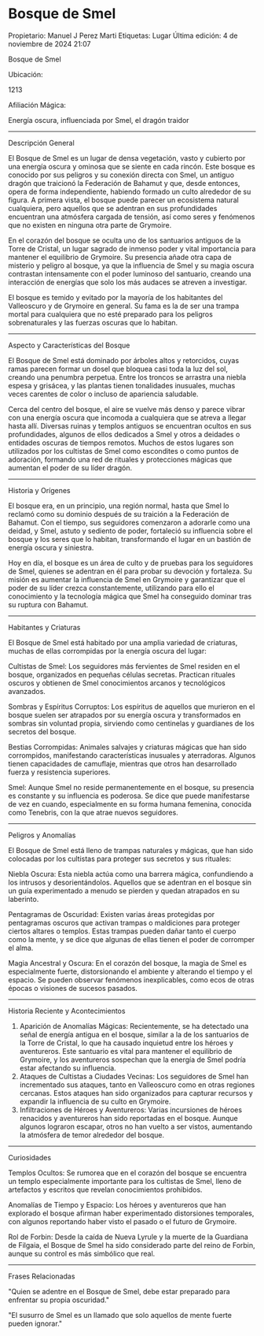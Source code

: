 # Bosque de Smel

Propietario: Manuel J Perez Marti
Etiquetas: Lugar
Última edición: 4 de noviembre de 2024 21:07

Bosque de Smel

Ubicación:

1213

Afiliación Mágica:

Energía oscura, influenciada por Smel, el dragón traidor

---

Descripción General

El Bosque de Smel es un lugar de densa vegetación, vasto y cubierto por una energía oscura y ominosa que se siente en cada rincón. Este bosque es conocido por sus peligros y su conexión directa con Smel, un antiguo dragón que traicionó la Federación de Bahamut y que, desde entonces, opera de forma independiente, habiendo formado un culto alrededor de su figura. A primera vista, el bosque puede parecer un ecosistema natural cualquiera, pero aquellos que se adentran en sus profundidades encuentran una atmósfera cargada de tensión, así como seres y fenómenos que no existen en ninguna otra parte de Grymoire.

En el corazón del bosque se oculta uno de los santuarios antiguos de la Torre de Cristal, un lugar sagrado de inmenso poder y vital importancia para mantener el equilibrio de Grymoire. Su presencia añade otra capa de misterio y peligro al bosque, ya que la influencia de Smel y su magia oscura contrastan intensamente con el poder luminoso del santuario, creando una interacción de energías que solo los más audaces se atreven a investigar.

El bosque es temido y evitado por la mayoría de los habitantes del Valleoscuro y de Grymoire en general. Su fama es la de ser una trampa mortal para cualquiera que no esté preparado para los peligros sobrenaturales y las fuerzas oscuras que lo habitan.

---

Aspecto y Características del Bosque

El Bosque de Smel está dominado por árboles altos y retorcidos, cuyas ramas parecen formar un dosel que bloquea casi toda la luz del sol, creando una penumbra perpetua. Entre los troncos se arrastra una niebla espesa y grisácea, y las plantas tienen tonalidades inusuales, muchas veces carentes de color o incluso de apariencia saludable.

Cerca del centro del bosque, el aire se vuelve más denso y parece vibrar con una energía oscura que incomoda a cualquiera que se atreva a llegar hasta allí. Diversas ruinas y templos antiguos se encuentran ocultos en sus profundidades, algunos de ellos dedicados a Smel y otros a deidades o entidades oscuras de tiempos remotos. Muchos de estos lugares son utilizados por los cultistas de Smel como escondites o como puntos de adoración, formando una red de rituales y protecciones mágicas que aumentan el poder de su líder dragón.

---

Historia y Orígenes

El bosque era, en un principio, una región normal, hasta que Smel lo reclamó como su dominio después de su traición a la Federación de Bahamut. Con el tiempo, sus seguidores comenzaron a adorarle como una deidad, y Smel, astuto y sediento de poder, fortaleció su influencia sobre el bosque y los seres que lo habitan, transformando el lugar en un bastión de energía oscura y siniestra.

Hoy en día, el bosque es un área de culto y de pruebas para los seguidores de Smel, quienes se adentran en él para probar su devoción y fortaleza. Su misión es aumentar la influencia de Smel en Grymoire y garantizar que el poder de su líder crezca constantemente, utilizando para ello el conocimiento y la tecnología mágica que Smel ha conseguido dominar tras su ruptura con Bahamut.

---

Habitantes y Criaturas

El Bosque de Smel está habitado por una amplia variedad de criaturas, muchas de ellas corrompidas por la energía oscura del lugar:

Cultistas de Smel: Los seguidores más fervientes de Smel residen en el bosque, organizados en pequeñas células secretas. Practican rituales oscuros y obtienen de Smel conocimientos arcanos y tecnológicos avanzados.

Sombras y Espíritus Corruptos: Los espíritus de aquellos que murieron en el bosque suelen ser atrapados por su energía oscura y transformados en sombras sin voluntad propia, sirviendo como centinelas y guardianes de los secretos del bosque.

Bestias Corrompidas: Animales salvajes y criaturas mágicas que han sido corrompidos, manifestando características inusuales y aterradoras. Algunos tienen capacidades de camuflaje, mientras que otros han desarrollado fuerza y resistencia superiores.

Smel: Aunque Smel no reside permanentemente en el bosque, su presencia es constante y su influencia es poderosa. Se dice que puede manifestarse de vez en cuando, especialmente en su forma humana femenina, conocida como Tenebris, con la que atrae nuevos seguidores.

---

Peligros y Anomalías

El Bosque de Smel está lleno de trampas naturales y mágicas, que han sido colocadas por los cultistas para proteger sus secretos y sus rituales:

Niebla Oscura: Esta niebla actúa como una barrera mágica, confundiendo a los intrusos y desorientándolos. Aquellos que se adentran en el bosque sin un guía experimentado a menudo se pierden y quedan atrapados en su laberinto.

Pentagramas de Oscuridad: Existen varias áreas protegidas por pentagramas oscuros que activan trampas o maldiciones para proteger ciertos altares o templos. Estas trampas pueden dañar tanto el cuerpo como la mente, y se dice que algunas de ellas tienen el poder de corromper el alma.

Magia Ancestral y Oscura: En el corazón del bosque, la magia de Smel es especialmente fuerte, distorsionando el ambiente y alterando el tiempo y el espacio. Se pueden observar fenómenos inexplicables, como ecos de otras épocas o visiones de sucesos pasados.

---

Historia Reciente y Acontecimientos

1. Aparición de Anomalías Mágicas: Recientemente, se ha detectado una señal de energía antigua en el bosque, similar a la de los santuarios de la Torre de Cristal, lo que ha causado inquietud entre los héroes y aventureros. Este santuario es vital para mantener el equilibrio de Grymoire, y los aventureros sospechan que la energía de Smel podría estar afectando su influencia.
2. Ataques de Cultistas a Ciudades Vecinas: Los seguidores de Smel han incrementado sus ataques, tanto en Valleoscuro como en otras regiones cercanas. Estos ataques han sido organizados para capturar recursos y expandir la influencia de su culto en Grymoire.
3. Infiltraciones de Héroes y Aventureros: Varias incursiones de héroes renacidos y aventureros han sido reportadas en el bosque. Aunque algunos lograron escapar, otros no han vuelto a ser vistos, aumentando la atmósfera de temor alrededor del bosque.

---

Curiosidades

Templos Ocultos: Se rumorea que en el corazón del bosque se encuentra un templo especialmente importante para los cultistas de Smel, lleno de artefactos y escritos que revelan conocimientos prohibidos.

Anomalías de Tiempo y Espacio: Los héroes y aventureros que han explorado el bosque afirman haber experimentado distorsiones temporales, con algunos reportando haber visto el pasado o el futuro de Grymoire.

Rol de Forbin: Desde la caída de Nueva Lyrule y la muerte de la Guardiana de Filgaia, el Bosque de Smel ha sido considerado parte del reino de Forbin, aunque su control es más simbólico que real.

---

Frases Relacionadas

"Quien se adentre en el Bosque de Smel, debe estar preparado para enfrentar su propia oscuridad."

"El susurro de Smel es un llamado que solo aquellos de mente fuerte pueden ignorar."